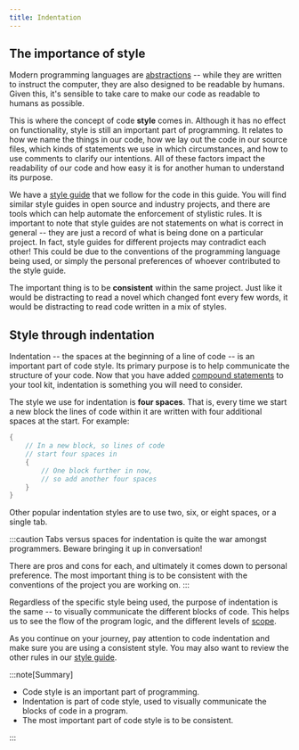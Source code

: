 ```yaml
---
title: Indentation
---
```


## The importance of style

Modern programming languages are [abstractions](/book/part-0-getting-started/1-digital-realities/1-concepts/3-digital-realities-and-abstraction) -- while they are written to instruct the computer, they are also designed to be readable by humans.
Given this, it's sensible to take care to make our code as readable to humans as possible.

This is where the concept of code **style** comes in.
Although it has no effect on functionality, style is still an important part of programming.
It relates to how we name the things in our code, how we lay out the code in our source files, which kinds of statements we use in which circumstances, and how to use comments to clarify our intentions.
All of these factors impact the readability of our code and how easy it is for another human to understand its purpose.

We have a [style guide](/style) that we follow for the code in this guide.
You will find similar style guides in open source and industry projects, and there are tools which can help automate the enforcement of stylistic rules.
It is important to note that style guides are not statements on what is correct in general -- they are just a record of what is being done on a particular project.
In fact, style guides for different projects may contradict each other!
This could be due to the conventions of the programming language being used, or simply the personal preferences of whoever contributed to the style guide.

The important thing is to be **consistent** within the same project.
Just like it would be distracting to read a novel which changed font every few words, it would be distracting to read code written in a mix of styles.

## Style through indentation

Indentation -- the spaces at the beginning of a line of code -- is an important part of code style.
Its primary purpose is to help communicate the structure of your code.
Now that you have added [compound statements](/book/part-1-instructions/3-control-flow/1-concepts/02-0-compound-statement) to your tool kit, indentation is something you will need to consider.

The style we use for indentation is **four spaces**.
That is, every time we start a new block the lines of code within it are written with four additional spaces at the start.
For example:

```c#
{
    // In a new block, so lines of code
    // start four spaces in
    {
        // One block further in now,
        // so add another four spaces
    }
}
```

Other popular indentation styles are to use two, six, or eight spaces, or a single tab.

:::caution
Tabs versus spaces for indentation is quite the war amongst programmers.
Beware bringing it up in conversation!

There are pros and cons for each, and ultimately it comes down to personal preference.
The most important thing is to be consistent with the conventions of the project you are working on.
:::

Regardless of the specific style being used, the purpose of indentation is the same -- to visually communicate the different blocks of code.
This helps us to see the flow of the program logic, and the different levels of [scope](/book/part-1-instructions/3-control-flow/1-concepts/02-1-scope).

As you continue on your journey, pay attention to code indentation and make sure you are using a consistent style.
You may also want to review the other rules in our [style guide](/style).

:::note[Summary]

- Code style is an important part of programming.
- Indentation is part of code style, used to visually communicate the blocks of code in a program.
- The most important part of code style is to be consistent.

:::
